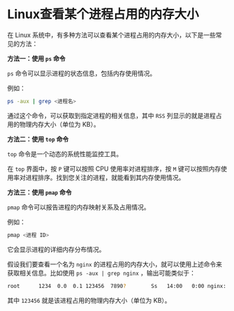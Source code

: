 
# Linux查看某个进程占用的内存大小

在 Linux 系统中，有多种方法可以查看某个进程占用的内存大小，以下是一些常见的方法：

**方法一：使用 `ps` 命令**

`ps` 命令可以显示进程的状态信息，包括内存使用情况。

例如：

```bash
ps -aux | grep <进程名>
```

通过这个命令，可以获取到指定进程的相关信息，其中 `RSS` 列显示的就是进程占用的物理内存大小（单位为 KB）。

**方法二：使用 `top` 命令**

`top` 命令是一个动态的系统性能监控工具。

在 `top` 界面中，按 `P` 键可以按照 CPU 使用率对进程排序，按 `M` 键可以按照内存使用率对进程排序。找到您关注的进程，就能看到其内存使用情况。

**方法三：使用 `pmap` 命令**

`pmap` 命令可以报告进程的内存映射关系及占用情况。

例如：

```bash
pmap <进程 ID>
```

它会显示进程的详细内存分布情况。

假设我们要查看一个名为 `nginx` 的进程占用的内存大小，就可以使用上述命令来获取相关信息。比如使用 `ps -aux | grep nginx` ，输出可能类似于：

```bash
root      1234  0.0  0.1 123456  7890?        Ss   14:00   0:00 nginx: master process /usr/sbin/nginx
```

其中 `123456` 就是该进程占用的物理内存大小（单位为 KB）。
